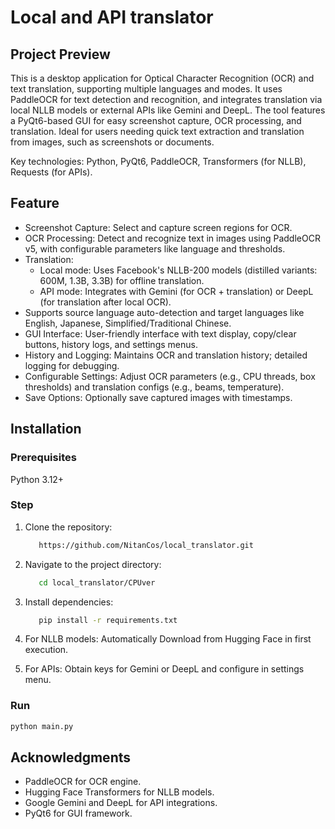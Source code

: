 # Local and API translator

## Project Preview

This is a desktop application for Optical Character Recognition (OCR) and text translation, supporting multiple languages and modes.
It uses PaddleOCR for text detection and recognition, and integrates translation via local NLLB models or external APIs like Gemini and DeepL.
The tool features a PyQt6-based GUI for easy screenshot capture, OCR processing, and translation.
Ideal for users needing quick text extraction and translation from images, such as screenshots or documents.

Key technologies: Python, PyQt6, PaddleOCR, Transformers (for NLLB), Requests (for APIs).

## Feature

- Screenshot Capture: Select and capture screen regions for OCR.
- OCR Processing: Detect and recognize text in images using PaddleOCR v5, with configurable parameters like language and thresholds.
- Translation:
  - Local mode: Uses Facebook's NLLB-200 models (distilled variants: 600M, 1.3B, 3.3B) for offline translation.
  - API mode: Integrates with Gemini (for OCR + translation) or DeepL (for translation after local OCR).
- Supports source language auto-detection and target languages like English, Japanese, Simplified/Traditional Chinese.
- GUI Interface: User-friendly interface with text display, copy/clear buttons, history logs, and settings menus.
- History and Logging: Maintains OCR and translation history; detailed logging for debugging.
- Configurable Settings: Adjust OCR parameters (e.g., CPU threads, box thresholds) and translation configs (e.g., beams, temperature).
- Save Options: Optionally save captured images with timestamps.

## Installation

### Prerequisites

Python 3.12+

### Step

1. Clone the repository:

   ```bash
      https://github.com/NitanCos/local_translator.git
   ```

2. Navigate to the project directory:

   ```bash
      cd local_translator/CPUver
   ```

3. Install dependencies:

   ```bash
      pip install -r requirements.txt
   ```

4. For NLLB models: Automatically Download from Hugging Face in first execution.
5. For APIs: Obtain keys for Gemini or DeepL and configure in settings menu.

### Run

```bash
python main.py
```

## Acknowledgments

- PaddleOCR for OCR engine.
- Hugging Face Transformers for NLLB models.
- Google Gemini and DeepL for API integrations.
- PyQt6 for GUI framework.
